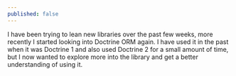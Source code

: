 ```yaml
---
published: false
---
```


I have been trying to lean new libraries over the past few weeks, more recently I started looking into Doctrine ORM again. I have used it in the past when it was Doctrine 1 and also used Doctrine 2 for a small amount of time, but I now wanted to explore more into the library and get a better understanding of using it.
